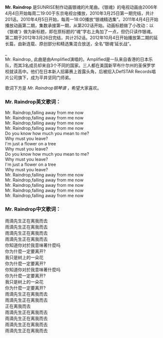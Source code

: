

**Mr. Raindrop**
是SUNRISE制作动画银魂的片尾曲。《银魂》的电视动画由2006年4月4日开始每周二19:00于东京电视台播放，2010年3月25日第一期完结，共计201话。2010年4月5日开始，每周一18:00播放“银魂精选集”。2011年4月4日开始播放动画第二期，集数承接第一期，从第202话开始。动画标题做了小改动：以《银魂'》做为新标题，即在原标题的“魂”字右上角加了一点，但仍只读作银魂。第二期于2012年3月26日完结，共计252话。2012年10月4日开始播放第二期的延长篇，由新连载、原创部分和精选集混合放送，全名“银魂'延长战”。

_  
Mr. Raindrop_
此曲是由Amplified演唱的。Amplified是一队来自香港的日本乐队，而其3名成员却来自3个不同的国家。三人都在美国新罕布什尔州的圣保罗学校就读高中。他们在日本新人招募赛上首露头角，后被招入DefSTAR
Records唱片公司旗下，成为平井坚同门师弟。

  
歌词下方是 _Mr. Raindrop钢琴谱_ ，希望大家喜欢。

### Mr. Raindrop英文歌词：

Mr. Raindrop,falling away from me now  
Mr. Raindrop,falling away from me now  
Mr. Raindrop,falling away from me now  
Mr. Raindrop,falling away from me now  
Do you know how much you mean to me?  
Why must you leave?  
I'm just a flower on a tree  
Why must you leave?  
Do you know how much you mean to me?  
Why must you leave?  
I'm just a flower on a tree  
Why must you leave?  
Mr. Raindrop,falling away from me now  
Mr. Raindrop,falling away from me now  
Mr. Raindrop,falling away from me now  
Mr. Raindrop,falling away from me now  
Mr. Raindrop,falling away from me now

### Mr. Raindrop中文歌词：

雨滴先生正在离我而去  
雨滴先生正在离我而去  
雨滴先生正在离我而去  
雨滴先生正在离我而去  
你知道你对於我意味著什麼吗  
你为什麼一定要离开?  
我只是树上的一朵花  
你为什麼一定要离开?  
你知道你对於我意味著什麼吗  
你为什麼一定要离开?  
我只是树上的一朵花  
你为什麼一定要离开?  
雨滴先生正在离我而去  
雨滴先生正在离我而去  
正在离我而去  
雨滴先生正在离我而去  
雨滴先生正在离我而去  
雨滴先生正在离我而去  
雨滴先生正在离我而去

